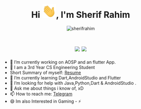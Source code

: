 
<h1 align="center">Hi <img src="https://raw.githubusercontent.com/ABSphreak/ABSphreak/master/gifs/Hi.gif" width="45px" />, I'm Sherif Rahim </h1>
<p align="center"> <img src="https://github-readme-stats.vercel.app/api?username=sherifrahim&count_private=true&show_icons=true&theme=dracula" alt="sherifrahim" /> </p>
<h1 align="center"><img src="https://raw.githubusercontent.com/iampavangandhi/iampavangandhi/master/gifs/Hi.gif" width="25px"> <img src="https://komarev.com/ghpvc/?username=sherifrahim"></h1></h2>

- 🔭 I’m currently working on AOSP and an flutter App.
- 🏢 I am a 3rd Year CS Engineering Student
- Short Summary of myself: [Resume](https://drive.google.com/file/d/19g_VK-TekA9rj2vxSmxBZj6iBItKU_Ko/view?usp=sharing)
- 🌱 I’m currently learning Dart,AndroidStudio and Flutter
- 🤔 I’m looking for help with Java,Python,Dart & AndroidStudio .
- 💬 Ask me about things i know of, xD
- 📫 How to reach me: [Telegram](t.me/sherifrahim)
- 😄 Im also Interested in Gaming - ⚡  
